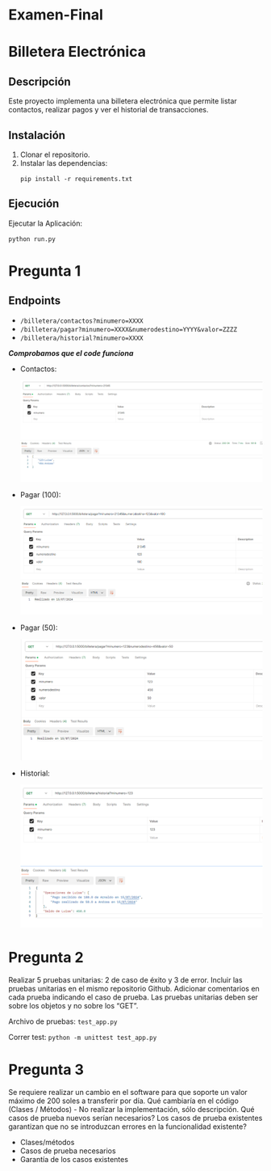 # Examen-Final
# Billetera Electrónica

## Descripción
Este proyecto implementa una billetera electrónica que permite listar contactos, realizar pagos y ver el historial de transacciones.

## Instalación
1. Clonar el repositorio.
2. Instalar las dependencias:
   ```
   pip install -r requirements.txt
   ```

## Ejecución
Ejecutar la Aplicación:
```
python run.py
```

#  Pregunta 1

## Endpoints
- `/billetera/contactos?minumero=XXXX`
- `/billetera/pagar?minumero=XXXX&numerodestino=YYYY&valor=ZZZZ`
- `/billetera/historial?minumero=XXXX`



***Comprobamos que el code funciona***
- Contactos:
  <p align="center">
  <img src="s1.png" alt="Contactos">
</p>

- Pagar (100):
    <p align="center">
  <img src="s2.png" alt="Pagar">
</p>

- Pagar (50):
    <p align="center">
  <img src="s3.png" alt="Pagar_">
</p>

- Historial:
    <p align="center">
  <img src="s4.png" alt="Historial">
</p>

# Pregunta 2
Realizar 5 pruebas unitarias: 2 de caso de éxito y 3 de error. Incluir las pruebas unitarias en el mismo repositorio Github.
Adicionar comentarios en cada prueba indicando el caso de prueba.
Las pruebas unitarias deben ser sobre los objetos y no sobre los “GET”.

Archivo de pruebas: `test_app.py`

Correr test: `python -m unittest test_app.py`

# Pregunta 3

Se requiere realizar un cambio en el software para que soporte un valor máximo de 200 soles a transferir por día.
Qué	cambiaría	en	el	código (Clases / Métodos) - No realizar la implementación, sólo descripción.
Qué casos de prueba nuevos serían necesarios?
Los casos de prueba existentes garantizan que no se introduzcan errores en la funcionalidad existente?

- Clases/métodos
- Casos de prueba necesarios
- Garantía de los casos existentes
